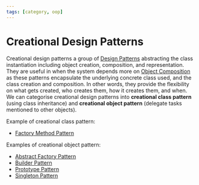 ```yaml
---
tags: [category, oop]
---
```


# Creational Design Patterns

Creational design patterns a group of [Design Patterns](202211221249.md)
abstracting the class instantiation including object creation, composition, and
representation. They are useful in when the system depends more on [Object Composition](202302051222.md)
as these patterns encapsulate the underlying concrete class used, and the class
creation and composition. In other words, they provide the flexibility on what
gets created, who creates them, how it creates them, and when. We can categorise
creational design patterns into **creational class pattern** (using class
inheritance) and **creational object pattern** (delegate tasks mentioned to
other objects).

Example of creational class pattern:
- [Factory Method Pattern](202302232101.md)

Examples of creational object pattern:
- [Abstract Factory Pattern](202303271021.md)
- [Builder Pattern](202304291133.md)
- [Prototype Pattern](202304081512.md)
- [Singleton Pattern](202211231900.md)

